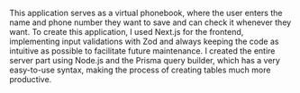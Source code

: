 This application serves as a virtual phonebook, where the user enters the name and phone number they want to save and can check it whenever they want.
To create this application, I used Next.js for the frontend, implementing input validations with Zod and always keeping the code as intuitive as possible to facilitate future maintenance.
I created the entire server part using Node.js and the Prisma query builder, which has a very easy-to-use syntax, making the process of creating tables much more productive.
